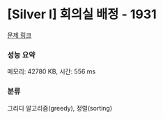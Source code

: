 # [Silver I] 회의실 배정 - 1931 

[문제 링크](https://www.acmicpc.net/problem/1931) 

### 성능 요약

메모리: 42780 KB, 시간: 556 ms

### 분류

그리디 알고리즘(greedy), 정렬(sorting)

